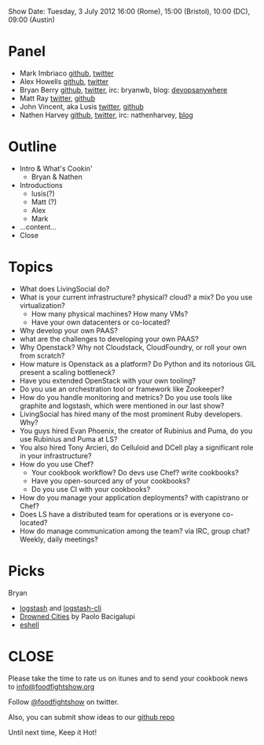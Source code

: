 Show Date:  Tuesday, 3 July 2012 16:00 (Rome), 15:00 (Bristol),  10:00 (DC), 09:00 (Austin)

Panel
=====

* Mark Imbriaco [github](https://github.com/imbriaco), [twitter](https://twitter.com/#!/markimbriaco/)
* Alex Howells [github](https://github.com/nixgeek), [twitter](https://twitter.com/#!/nixgeek)
* Bryan Berry [github](http://github.com/bryanwb), [twitter](http://twitter.com/bryanwb), irc: bryanwb, blog: [devopsanywhere](http://devopsanywhere.blogspot.com)
* Matt Ray [twitter](https://twitter.com/#!/mattray), [github](https://github.com/mattray)
* John Vincent, aka Lusis [twitter](https://twitter.com/#!/lusis), [github](https://github.com/lusis)
* Nathen Harvey [github](http://github.com/nathenharvey), [twitter](http://twitter.com/nathenharvey), irc: nathenharvey, [blog](http://nathenharvey.com)

Outline
=======
* Intro & What's Cookin'
  * Bryan & Nathen
* Introductions
  * lusis(?)
  * Matt (?)
  * Alex
  * Mark
* ...content...
* Close

Topics
==========================

* What does LivingSocial do?
* What is your current infrastructure? physical? cloud? a mix? Do you use virtualization?
  * How many physical machines? How many VMs?
  * Have your own datacenters or co-located?
* Why develop your own PAAS?
* what are the challenges to developing your own PAAS?
* Why Openstack? Why not Cloudstack, CloudFoundry, or roll your own from scratch?
* How mature is Openstack as a platform? Do Python and its notorious GIL present a scaling bottleneck?
* Have you extended OpenStack with your own tooling?
* Do you use an orchestration tool or framework like Zookeeper?
* How do you handle monitoring and metrics? Do you use tools like graphite and logstash, which were mentioned in our last show?
* LivingSocial has hired many of the most prominent Ruby developers. Why?
* You guys hired Evan Phoenix, the creator of Rubinius and Puma, do you use Rubinius and Puma at LS?
* You also hired Tony Arcieri, do Celluloid and DCell play a significant role in your infrastructure?
* How do you use Chef?
  * Your cookbook workflow? Do devs use Chef? write cookbooks?
  * Have you open-sourced any of your cookbooks?
  * Do you use CI with your cookbooks?
* How do you manage your application deployments? with capistrano or Chef?
* Does LS have a distributed team for operations or is everyone co-located?
* How do manage communication among the team? via IRC, group chat? Weekly, daily meetings?

Picks
=====

Bryan
  - [logstash](http://logstash.net) and [logstash-cli](https://github.com/jedi4ever/logstash-cli)
  - [Drowned Cities](http://www.amazon.com/The-Drowned-Cities-Paolo-Bacigalupi/dp/0316056243/ref=sr_1_1?s=books&ie=UTF8&qid=1340605354&sr=1-1&keywords=drowned+cities) by Paolo Bacigalupi
  - [eshell](http://www.masteringemacs.org/articles/2010/12/13/complete-guide-mastering-eshell/)


CLOSE
=====

Please take the time to rate us on itunes and to send your cookbook
news to info@foodfightshow.org

Follow [@foodfightshow](http://twitter.com/foodfightshow) on twitter.

Also, you can submit show ideas to our [github repo](https://github.com/foodfight/showz)

Until next time, Keep it Hot!
